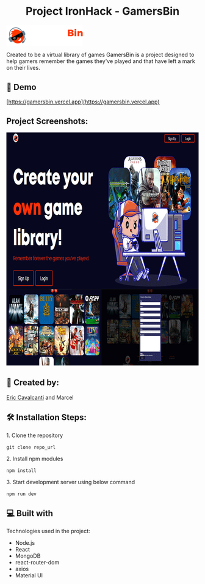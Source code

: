 <h1 align="center" id="title">Project IronHack - GamersBin</h1>
<img src="./src/assets/logo_horizontal.png" width="200" height="auto" align="center" />
<p id="description">Created to be a virtual library of games GamersBin is a project designed to help gamers remember the games they've played and that have left a mark on their lives.</p>

<h2>🚀 Demo</h2>

[https://gamersbin.vercel.app](https://gamersbin.vercel.app)

<h2>Project Screenshots:</h2>

<img src="./src/assets/HomePage2.png" width="850" height="609/">

<h2>🔰 Created by:</h2>
<p><a href="https://www.linkedin.com/in/ecavalcanti93/" target="_blank"> Eric Cavalcanti</a> and Marcel</p>

<h2>🛠️ Installation Steps:</h2>

<p>1. Clone the repository</p>

```
git clone repo_url
```

<p>2. Install npm modules</p>

```
npm install
```

<p>3. Start development server using below command</p>

```
npm run dev
```

  
  
<h2>💻 Built with</h2>

Technologies used in the project:

*   Node.js
*   React
*   MongoDB
*   react-router-dom
*   axios
*   Material UI